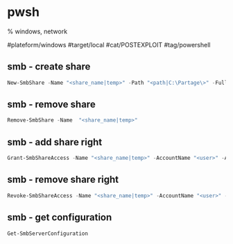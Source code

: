 # pwsh
% windows, network

#plateform/windows #target/local #cat/POSTEXPLOIT #tag/powershell 

## smb - create share
```powershell
New-SmbShare -Name "<share_name|temp>" -Path "<path|C:\Partage\>" -FullAccess "<domain_fqdn>\<user>" 
```

## smb - remove share
```powershell
Remove-SmbShare -Name  "<share_name|temp>"  
```

## smb - add share right
```powershell
Grant-SmbShareAccess -Name "<share_name|temp>" -AccountName "<user>" -AccessRight <right|Full> -Force
```

## smb - remove share right
```powershell
Revoke-SmbShareAccess -Name "<share_name|temp>" -AccountName "<user>" -Force
```

## smb - get configuration
```powershell
Get-SmbServerConfiguration
```
